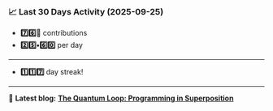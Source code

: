 <!--START_STATS-->
### 📈 Last 30 Days Activity (2025-09-25)  
- **7️⃣6️⃣🎱** contributions  
- **2️⃣5️⃣•6️⃣0️⃣** per day
---
- **1️⃣1️⃣7️⃣** day streak!
---
📝 **Latest blog:** [**The Quantum Loop: Programming in Superposition**](https://andriak.com/blog/quantum-loop)
<!--END_STATS-->
